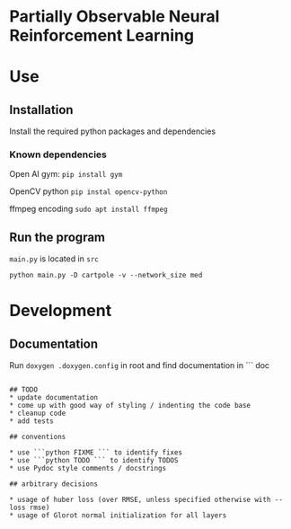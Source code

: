 # Partially Observable Neural Reinforcement Learning

# Use

## Installation
Install the required python packages and dependencies

### Known dependencies

Open AI gym:
`pip install gym`

OpenCV python
`pip instal opencv-python`

ffmpeg encoding
`sudo apt install ffmpeg`

## Run the program
``` main.py ``` is located in ``` src ```

```console
python main.py -D cartpole -v --network_size med
```


# Development

## Documentation

Run ``` doxygen .doxygen.config ``` in root and find documentation in ``` doc
``` folder

## TODO
* update documentation
* come up with good way of styling / indenting the code base
* cleanup code
* add tests

## conventions

* use ```python FIXME ``` to identify fixes
* use ```python TODO ``` to identify TODOS
* use Pydoc style comments / docstrings

## arbitrary decisions

* usage of huber loss (over RMSE, unless specified otherwise with --loss rmse)
* usage of Glorot normal initialization for all layers

